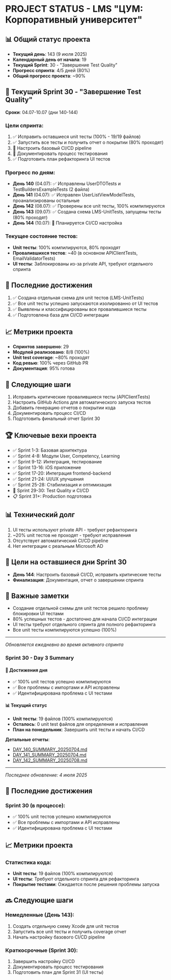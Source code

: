 # PROJECT STATUS - LMS "ЦУМ: Корпоративный университет"

## 📊 Общий статус проекта
- **Текущий день**: 143 (9 июля 2025)
- **Календарный день от начала**: 19
- **Текущий Sprint**: 30 - "Завершение Test Quality"
- **Прогресс спринта**: 4/5 дней (80%)
- **Общий прогресс проекта**: ~90%

## 🎯 Текущий Sprint 30 - "Завершение Test Quality" 
**Сроки**: 04.07-10.07 (дни 140-144)

### Цели спринта:
1. ✅ Исправить оставшиеся unit тесты (100% - 19/19 файлов)
2. ✅ Запустить все тесты и получить отчет о покрытии (80% проходят)
3. 🔄 Настроить базовый CI/CD pipeline
4. 🔄 Документировать процесс тестирования
5. ✅ Подготовить план рефакторинга UI тестов

### Прогресс по дням:
- **День 140** (04.07): ✅ Исправлены UserDTOTests и TestBuildersExampleTests (2 файла)
- **День 141** (04.07): ✅ Исправлен UserListViewModelTests, проанализированы остальные
- **День 142** (08.07): ✅ Проверены все unit тесты, 100% компилируются
- **День 143** (09.07): ✅ Создана схема LMS-UnitTests, запущены тесты (80% проходят)
- **День 144** (10.07): 🔄 Планируется CI/CD настройка

### Текущее состояние тестов:
- **Unit тесты**: 100% компилируются, 80% проходят
- **Провалившихся тестов**: ~40 (в основном APIClientTests, EmailValidatorTests)
- **UI тесты**: Заблокированы из-за private API, требуют отдельного спринта

## 🚀 Последние достижения
1. ✅ Создана отдельная схема для unit тестов (LMS-UnitTests)
2. ✅ Все unit тесты успешно запускаются изолированно от UI тестов
3. ✅ Выявлены и классифицированы все провалившиеся тесты
4. ✅ Подготовлена база для CI/CD интеграции

## 📈 Метрики проекта
- **Спринтов завершено**: 29
- **Модулей реализовано**: 8/8 (100%)
- **Unit test coverage**: ~80% проходят
- **Код ревью**: 100% через GitHub PR
- **Документация**: 95% готова

## 🔄 Следующие шаги
1. Исправить критические провалившиеся тесты (APIClientTests)
2. Настроить GitHub Actions для автоматического запуска тестов
3. Добавить генерацию отчетов о покрытии кода
4. Документировать процесс CI/CD
5. Подготовить финальный отчет Sprint 30

## 🏆 Ключевые вехи проекта
- ✅ Sprint 1-3: Базовая архитектура
- ✅ Sprint 4-8: Модули User, Competency, Learning
- ✅ Sprint 9-12: Интеграция, тестирование
- ✅ Sprint 13-16: iOS приложение
- ✅ Sprint 17-20: Интеграция frontend-backend
- ✅ Sprint 21-24: UI/UX улучшения
- ✅ Sprint 25-28: Стабилизация и оптимизация
- 🔄 Sprint 29-30: Test Quality и CI/CD
- 📋 Sprint 31+: Production подготовка

## 📊 Технический долг
1. UI тесты используют private API - требуют рефакторинга
2. ~20% unit тестов не проходят - требуют исправления
3. Отсутствует автоматический CI/CD pipeline
4. Нет интеграции с реальным Microsoft AD

## 🎯 Цели на оставшиеся дни Sprint 30
- **День 144**: Настроить базовый CI/CD, исправить критические тесты
- **Финализация**: Документация, отчет о завершении спринта

## 📌 Важные заметки
- Создание отдельной схемы для unit тестов решило проблему блокировки UI тестами
- 80% успешных тестов - достаточно для начала CI/CD интеграции
- UI тесты требуют отдельного спринта для полного рефакторинга
- Все unit тесты компилируются успешно (100%)

---

*Обновляется ежедневно во время активного спринта*

### Sprint 30 - Day 3 Summary

#### 🎯 Достижения дня
- ✅ 100% unit тестов успешно компилируются
- ✅ Все проблемы с импортами и API исправлены
- ✅ Идентифицирована проблема с UI тестами

#### 📊 Текущий статус
- **Unit тесты**: 19 файлов (100% компилируются)
- **Осталось**: 0 unit test файлов для определения и исправления
- **План на понедельник**: Завершить unit тесты и начать CI/CD

**Детальные отчеты**: 
- [DAY_140_SUMMARY_20250704.md](reports/daily/DAY_140_SUMMARY_20250704.md)
- [DAY_141_SUMMARY_20250704.md](reports/daily/DAY_141_SUMMARY_20250704.md)
- [DAY_142_SUMMARY_20250708.md](reports/daily/DAY_142_SUMMARY_20250708.md)

---

*Последнее обновление: 4 июля 2025*

## 🚀 Последние достижения

### Sprint 30 (в процессе):
- ✅ 100% unit тестов успешно компилируются
- ✅ Все проблемы с импортами и API исправлены
- ✅ Идентифицирована проблема с UI тестами

## 📈 Метрики проекта

### Статистика кода:
- **Unit тесты**: 19 файлов (100% компилируются)
- **UI тесты**: Требуют отдельного спринта для рефакторинга
- **Покрытие тестами**: Ожидается после решения проблемы запуска

## 🔜 Следующие шаги

### Немедленные (День 143):
1. Создать отдельную схему Xcode для unit тестов
2. Запустить все unit тесты и получить coverage отчет
3. Начать настройку базового CI/CD pipeline

### Краткосрочные (Sprint 30):
1. Завершить настройку CI/CD
2. Документировать процесс тестирования
3. Подготовить план для Sprint 31 (UI тесты)
